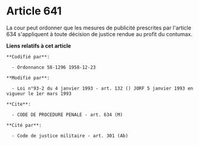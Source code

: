 # Article 641

La cour peut ordonner que les mesures de publicité prescrites par l'article 634 s'appliquent à toute décision de justice
rendue au profit du contumax.

**Liens relatifs à cet article**

	**Codifié par**:

	  - Ordonnance 58-1296 1958-12-23

	**Modifié par**:

	  - Loi n°93-2 du 4 janvier 1993 - art. 132 () JORF 5 janvier 1993 en vigueur le 1er mars 1993

	**Cite**:

	  - CODE DE PROCEDURE PENALE - art. 634 (M)

	**Cité par**:

	  - Code de justice militaire - art. 301 (Ab)
